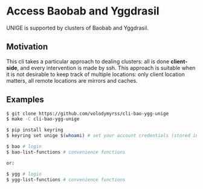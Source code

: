 # Access Baobab and Yggdrasil

UNIGE is supported by clusters of Baobab and Yggdrasil.


## Motivation

This cli takes a particular approach to dealing clusters: all is done **client-side**, and every intervention is made by ssh. This approach is suitable when it is not desirable to keep track of multiple locations: only client location matters, all remote locations are mirrors and caches.

## Examples

```bash
$ git clone https://github.com/volodymyrss/cli-bao-ygg-unige
$ make -C cli-bao-ygg-unige

$ pip install keyring
$ keyring set unige $(whoami) # set your account credentials (stored in your gnome keyring)

$ bao # login
$ bao-list-functions # convenience functions

or:

$ ygg # login
$ ygg-list-functions # convenience functions

```

